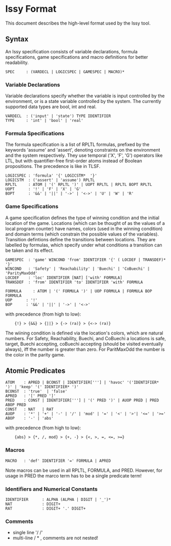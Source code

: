 # Issy Format

This document describes the high-level format used by the Issy tool.

## Syntax
An Issy specification consists of variable declarations, formula specifications, game specifications and macro definitions for better readability.

```
SPEC     : (VARDECL | LOGICSPEC | GAMESPEC | MACRO)*
```

### Variable Declarations

Variable declarations specify whether the variable is input controlled by the environment, or is a state variable controlled by the system. The currently supported data types are bool, int and real.

```
VARDECL  : ('input' | 'state') TYPE IDENTIFIER
TYPE     : 'int' | 'bool' | 'real'
```

### Formula Specifications

The formula specification is a list of RPLTL formulas, prefixed by the keywords 'assume' and 'assert', denoting constraints on the environment and the system respectively. They use temporal ('X', 'F', 'G') operators like LTL, but with quantifier-free first-order atoms  instead of Boolean propositions. The precedence is like in TLSF.

```
LOGICSPEC : 'formula' '{' LOGICSTM*  '}'
LOGICSTM  : ('assert' | 'assume') RPLTL
RPLTL     : ATOM | '(' RPLTL ')' | UOPT RPLTL | RPLTL BOPT RPLTL 
UOPT      : '!' | 'F' | 'X' | 'G'
BOPT      : '&&' | '||' | '->' | '<->' | 'U' | 'W' | 'R'
```


### Game Specifications

A game specification defines the type of winning condition and the initial location of the game. Locations (which can be thought of as the values of a local program counter) have names, colors (used in the winning condition) and domain terms (which constrain the possible values of the variables). Transition defintions define the transitions between locations. They are labelled by formulas, which specify under what conditions a transition can be taken and its effect. 

```
GAMESPEC  : 'game' WINCOND 'from' IDENTIFIER '{' ( LOCDEF | TRANSDEF)* '}' 
WINCOND   : 'Safety' | 'Reachability' | 'Buechi' | 'CoBuechi' | 'ParityMaxOdd' 
LOCDEF    : 'loc' IDENTIFIER [NAT] ['with' FORMULA]
TRANSDEF  : 'from' IDENTIFIER 'to' IDENTIFIER 'with' FORMULA

FORMULA     : ATOM | '(' FORMULA ')' | UOP FORMULA | FORMULA BOP FORMULA 
UOP      : '!' 
BOP      : '&&' | '||' | '->' | '<->'
```
with precedence (from high to low):
```
    {!} > {&&} > {||} > {-> (ra)} > {<-> (ra)} 
```

The wiining condition is defined via the location's colors, which are natural numbers. For Safety, Reachability, Buechi, and CoBuechi a locations is safe, target, Buechi accepting, coBuechi accepting (should be visited eventually always), iff the number is greater than zero. For ParitMaxOdd the number is the color in the parity game.

## Atomic Predicates

```
ATOM    : APRED | BCONST | IDENTIFIER['''] | 'havoc' '('IDENTIFIER* ')' | 'keep' '(' IDENTIFIER* ')'
BCONST  : 'true'  | 'false'
APRED   : '[' PRED ']'
PRED    : CONST | IDENTIFIER['''] | '(' PRED ')' | AUOP PRED | PRED ABOP PRED
CONST   : NAT   | RAT
AUOP    : '*' | '+' | '-' | '/' | 'mod' | '=' | '<' | '>'| '<=' | '>='
ABOP    : '-' | 'abs'
```
with precedence (from high to low):
```
    {abs} > {*, /, mod} > {+, -} > {<, >, =, <=, >=}
```

### Macros

```
MACRO   : 'def' IDENTIFIER '=' FORMULA | APRED
```
Note macros can be used in all RPLTL, FORMULA, and PRED. However, for usage in PRED the marco term has to be a single predicate term!

### Identifiers and Numerical Constants
```
IDENTIFIER      : ALPHA (ALPHA | DIGIT | '_')*
NAT             : DIGIT+
RAT             : DIGIT+ '.' DIGIT+
```

### Comments
- single line '/ /'
- multi-line / * , comments are not nested!

